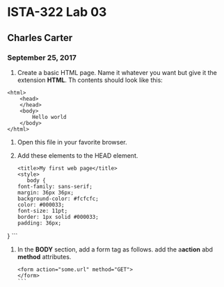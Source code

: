 # ISTA-322 Lab 03

## Charles Carter

### September 25, 2017

1. Create a basic HTML page. Name it whatever you want but give it the extension **HTML**. Th contents should look like this:

```
<html>
    <head>
    </head>
    <body>
        Hello world
    </body>
</html>
```

1. Open this file in your favorite browser.

1. Add these elements to the HEAD element.

    ```
    <title>My first web page</title>
    <style>
       body {            
    font-family: sans-serif;
    margin: 36px 36px;
    background-color: #fcfcfc;
    color: #000033;
    font-size: 11pt;
    border: 1px solid #000033;
    padding: 36px;
}
    </style>
    ```

1. In the **BODY** section, add a form tag as follows. add the a**action** abd **method** attributes.

    ````
    <form action="some.url" method="GET">
    </form>
    ```

